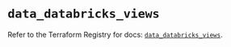 # `data_databricks_views`

Refer to the Terraform Registry for docs: [`data_databricks_views`](https://registry.terraform.io/providers/databricks/databricks/1.79.1/docs/data-sources/views).
